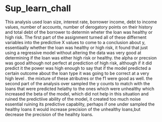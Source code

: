 # Sup_learn_chall
This analysis used loan size, interest rate, borrower income, debt to income values, number of accounts, number of derogatory points on their history and total debt of the borrower to determin wheter the loan was healthy or high risk. The first part of the assignment turned all of these differnent variables into the predictive X values to come to a conclusion about y, essentiaally whether the loan was healthy or high risk, it found that just using a regressive model without altering the data was very good at determining if the loan was either high risk or healthy. the alpha or precsion was good although not perfect at prediction of high risk, although if it did predict it the power was high enough to say that if the model predicted a certain outcome about the loan type it was going to be correct at a very high level . the mixture of these atributres or the f1 were good as well. 
the second part of the analysis over sampled the y counts to match with the loans that were predicted helathy to the ones which were unhealthy which increased the beta of the model, which did not help in this situation and ruined the predictiive ability of the model, it created too much noise essential ruining its predictive capablity, perhaps if one under sampled the healthy loans it would increase precision of the unhealthy loans,but decrease the precision of the healhty loans. 
